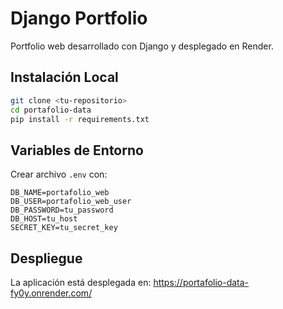 # Django Portfolio

Portfolio web desarrollado con Django y desplegado en Render.

## Instalación Local

```bash
git clone <tu-repositorio>
cd portafolio-data
pip install -r requirements.txt
```

## Variables de Entorno
Crear archivo `.env` con:
```
DB_NAME=portafolio_web
DB_USER=portafolio_web_user
DB_PASSWORD=tu_password
DB_HOST=tu_host
SECRET_KEY=tu_secret_key
```

## Despliegue
La aplicación está desplegada en:
https://portafolio-data-fy0y.onrender.com/